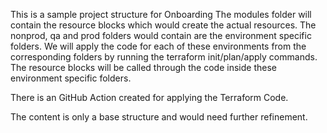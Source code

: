 This is a sample project structure for Onboarding 
The modules folder will contain the resource blocks which would create the actual resources.
The nonprod, qa and prod folders would contain are the environment specific folders. We will apply the code for each of these environments from the corresponding folders by running the terraform init/plan/apply commands.
The resource blocks will be called through the code inside these environment specific folders.

There is an GitHub Action created for applying the Terraform Code.

The content is only a base structure and would need further refinement.
